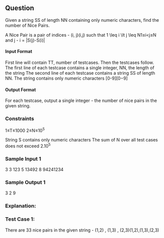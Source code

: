 ##  Question
Given a string SS of length NN containing only numeric characters, find the number of Nice Pairs.

A Nice Pair is a pair of indices - (i, j)(i,j) such that 1 \leq i \lt j \leq N1≤i<j≤N and j - i = |S(j)-S(i)|

#### Input Format
First line will contain TT, number of testcases. Then the testcases follow.
The first line of each testcase contains a single integer, NN, the length of the string
The second line of each testcase contains a string SS of length NN. The string contains only numeric characters [0-9][0−9]

#### Output Format
For each testcase, output a single integer - the number of nice pairs in the given string.

### Constraints
1≤T≤1000
2≤N≤10<sup>5</sup>

String S contains only numeric characters
The sum of N over all test cases does not exceed 2.10<sup>5</sup>
 
### Sample Input 1
3
3
123
5
13492
8
94241234

### Sample Output 1
3
2
9

### Explanation:

### Test Case 1:
There are 33 nice pairs in the given string - (1,2) , (1,3) , (2,3)(1,2),(1,3),(2,3)
